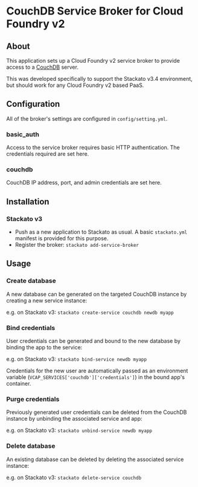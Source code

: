 # CouchDB Service Broker for Cloud Foundry v2

## About

This application sets up a Cloud Foundry v2 service broker to provide
access to a [CouchDB](http://couchdb.apache.org/) server.

This was developed specifically to support the Stackato v3.4 environment, but should work for any Cloud Foundry v2 based PaaS.


## Configuration

All of the broker's settings are configured in ``config/setting.yml``.

### basic_auth

Access to the service broker requires basic HTTP authentication. The credentials required are set here.

### couchdb

CouchDB IP address, port, and admin credentials are set here.


## Installation

### Stackato v3

- Push as a new application to Stackato as usual. A basic ``stackato.yml`` manifest is provided for this purpose.
- Register the broker: `stackato add-service-broker`


## Usage

### Create database

A new database can be generated on the targeted CouchDB instance by creating a new service instance:

e.g. on Stackato v3: ``stackato create-service couchdb newdb myapp``

### Bind credentials

User credentials can be generated and bound to the new database by binding the app to the service:

e.g. on Stackato v3: ``stackato bind-service newdb myapp``

Credentials for the new user are automatically passed as an environment variable (``VCAP_SERVICES['couchdb']['credentials']``) in the bound app's container.

### Purge credentials

Previously generated user credentials can be deleted from the CouchDB instance by unbinding the associated service and app:

e.g. on Stackato v3: ``stackato unbind-service newdb myapp``

### Delete database

An existing database can be deleted by deleting the associated service instance:

e.g. on Stackato v3: ``stackato delete-service couchdb``
